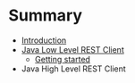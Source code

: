 # Summary

* [Introduction](README.md)
* [Java Low Level REST Client](java-low-level-rest-client.md)
  * [Getting started](java-low-level-rest-client/getting-started.md)
* Java High Level REST Client

